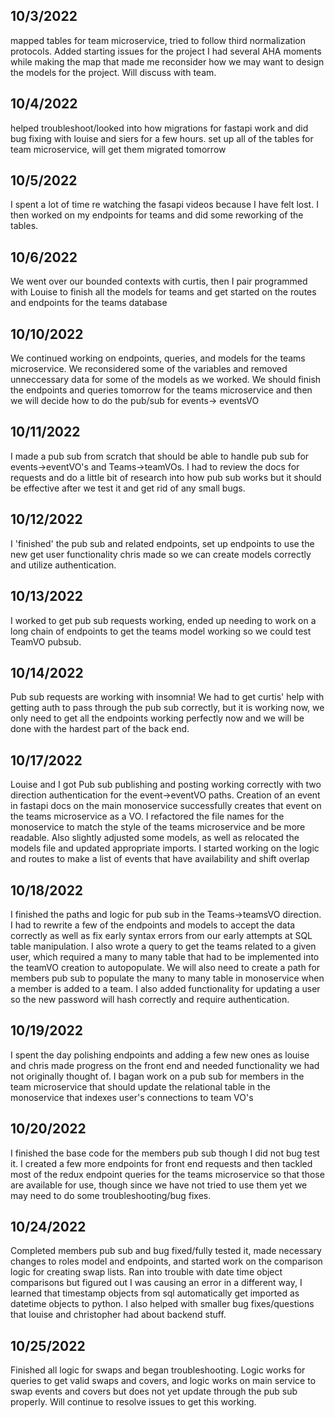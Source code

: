 ## 10/3/2022
mapped tables for team microservice, tried to follow third normalization protocols.
Added starting issues for the project
I had several AHA moments while making the map that made me reconsider how we may want to design the models for the project. Will discuss with team.


## 10/4/2022
helped troubleshoot/looked into how migrations for fastapi work and did bug fixing with louise and siers for a few hours.
set up all of the tables for team microservice, will get them migrated tomorrow

## 10/5/2022
I spent a lot of time re watching the fasapi videos because I have felt lost. I then worked on my endpoints for teams and did some reworking of the tables.

## 10/6/2022
We went over our bounded contexts with curtis, then I pair programmed with Louise to finish all the models for teams and get started on the routes and endpoints for the teams database

## 10/10/2022
We continued working on endpoints, queries, and models for the teams microservice. We reconsidered some of the variables and removed unneccessary data for some of the models as we worked. We should finish the endpoints and queries tomorrow for the teams microservice and then we will decide how to do the pub/sub for events-> eventsVO

## 10/11/2022
I made a pub sub from scratch that should be able to handle pub sub for events->eventVO's and Teams->teamVOs. I had to review the docs for requests and do a little bit of research into how pub sub works but it should be effective after we test it and get rid of any small bugs.

## 10/12/2022
I 'finished' the pub sub and related endpoints, set up endpoints to use the new get user functionality chris made so we can create models correctly and utilize authentication. 

## 10/13/2022
I worked to get pub sub requests working, ended up needing to work on a long chain of endpoints to get the teams model working so we could test TeamVO pubsub.

## 10/14/2022
Pub sub requests are working with insomnia! We had to get curtis' help with getting auth to pass through the pub sub correctly, but it is working now, we only need to get all the endpoints working perfectly now and we will be done with the hardest part of the back end. 

## 10/17/2022
Louise and I got Pub sub publishing and posting working correctly with two direction authentication for the event->eventVO paths. Creation of an event in fastapi docs on the main monoservice successfully creates that event on the teams microservice as a VO. I refactored the file names for the monoservice to match the style of the teams microservice and be more readable. Also slightly adjusted some models, as well as relocated the models file and updated appropriate imports. I started working on the logic and routes to make a list of events that have availability and shift overlap

## 10/18/2022
I finished the paths and logic for pub sub in the Teams->teamsVO direction. I had to rewrite a few of the endpoints and models to accept the data correctly as well as fix early syntax errors from our early attempts at SQL table manipulation. I also wrote a query to get the teams related to a given user, which required a many to many table that had to be implemented into the teamVO creation to autopopulate. We will also need to create a path for members pub sub to populate the many to many table in monoservice when a member is added to a team. I also added functionality for updating a user so the new password will hash correctly and require authentication.

## 10/19/2022
I spent the day polishing endpoints and adding a few new ones as louise and chris made progress on the front end and needed functionality we had not originally thought of. I bagan work on a pub sub for members in the team microservice that should update the relational table in the monoservice that indexes user's connections to team VO's

## 10/20/2022
I finished the base code for the members pub sub though I did not bug test it. I created a few more endpoints for front end requests and then tackled most of the redux endpoint queries for the teams microservice so that those are available for use, though since we have not tried to use them yet we may need to do some troubleshooting/bug fixes.

## 10/24/2022
Completed members pub sub and bug fixed/fully tested it, made necessary changes to roles model and endpoints, and started work on the comparison logic for creating swap lists. Ran into trouble with date time object comparisons but figured out I was causing an error in a different way, I learned that timestamp objects from sql automatically get imported as datetime objects to python. I also helped with smaller bug fixes/questions that louise and christopher had about backend stuff.

## 10/25/2022
Finished all logic for swaps and began troubleshooting. Logic works for queries to get valid swaps and covers, and logic works on main service to swap events and covers but does not yet update through the pub sub properly. Will continue to resolve issues to get this working.